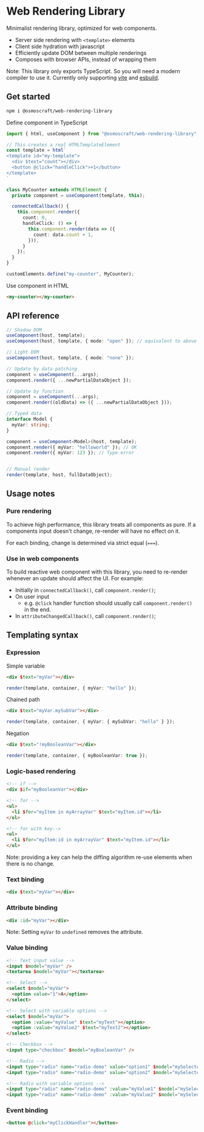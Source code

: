 # Web Rendering Library

Minimalist rendering library, optimized for web components.

- Server side rendering with `<template>` elements
- Client side hydration with javascript
- Efficiently update DOM between multiple renderings
- Composes with browser APIs, instead of wrapping them

Note: This library only exports TypeScript. So you will need a modern compiler to use it. Currently only supporting [vite](https://vitejs.dev/) and [esbuild](https://esbuild.github.io/).

## Get started

```sh
npm i @osmoscraft/web-rendering-library
```

Define component in TypeScript

```TypeScript
import { html, useComponent } from "@osmoscraft/web-rendering-library";

// This creates a real HTMLTemplateElement
const template = html`
<template id="my-template">
  <div $text="count"></div>
  <button @click="handleClick">+1</button>
</template>
`

class MyCounter extends HTMLElement {
  private component = useComponent(template, this);

  connectedCallback() {
    this.component.render({
      count: 0,
      handleClick: () => {
        this.component.render(data => ({
          count: data.count + 1,
        })),
      }
    });
  }
}

customElements.define("my-counter", MyCounter);

```

Use component in HTML

```html
<my-counter></my-counter>
```

## API reference

```TypeScript
// Shadow DOM
useComponent(host, template);
useComponent(host, template, { mode: "open" }); // equivalent to above

// Light DOM
useComponent(host, template, { mode: "none" });

// Update by data patching
component = useComponent(...args);
component.render({ ...newPartialDataObject });

// Update by function
component = useComponent(...args);
component.render((oldData) => ({ ...newPartialDataObject }));

// Typed data
interface Model {
  myVar: string;
}

component = useComponent<Model>(host, template);
component.render({ myVar: "helloworld" }); // OK
component.render({ myVar: 123 }); // Type error


// Manual render
render(template, host, fullDataObject);
```

## Usage notes

### Pure rendering

To achieve high performance, this library treats all components as pure. If a components input doesn't change, re-render will have no effect on it.

For each binding, change is determined via strict equal (`===`).

### Use in web components

To build reactive web component with this library, you need to re-render whenever an update should affect the UI. For example:

- Initially in `connectedCallback()`, call `component.render()`;
- On user input
  - e.g. `@click` handler function should usually call `component.render()` in the end.
- In `attributeChangedCallback()`, call `component.render()`;

## Templating syntax

### Expression

Simple variable

```html
<div $text="myVar"></div>
```

```TypeScript
render(template, container, { myVar: "hello" });
```

Chained path

```html
<div $text="myVar.mySubVar"></div>
```

```TypeScript
render(template, container, { myVar: { mySubVar: "hello" } });
```

Negation

```html
<div $text="!myBooleanVar"></div>
```

```TypeScript
render(template, container, { myBooleanVar: true });
```

### Logic-based rendering

```html
<!-- if -->
<div $if="myBooleanVar"></div>

<!-- for -->
<ul>
  <li $for="myItem in myArrayVar" $text="myItem.id"></li>
</ul>

<!-- for with key-->
<ul>
  <li $for="myItem:id in myArrayVar" $text="myItem.id"></li>
</ul>
```

Note: providing a key can help the diffing algorithm re-use elements when there is no change.

### Text binding

```html
<div $text="myVar"></div>
```

### Attribute binding

```html
<div :id="myVar"></div>
```

Note: Setting `myVar` to `undefined` removes the attribute.

### Value binding

```html
<!-- Text input value -->
<input $model="myVar" />
<textarea $model="myVar"></textarea>

<!-- Select -->
<select $model="myVar">
  <option value="1">A</option>
</select>

<!-- Select with variable options -->
<select $model="myVar">
  <option :value="myValue" $text="myText"></option>
  <option :value="myValue2" $text="myText2"></option>
</select>

<!-- Checkbox -->
<input type="checkbox" $model="myBooleanVar" />

<!-- Radio -->
<input type="radio" name="radio-demo" value="option1" $model="mySelectedValue" />
<input type="radio" name="radio-demo" value="option2" $model="mySelectedValue" />

<!-- Radio with variable options -->
<input type="radio" name="radio-demo" :value="myValue1" $model="mySelectedValue" />
<input type="radio" name="radio-demo" :value="myValue2" $model="mySelectedValue" />
```

### Event binding

```html
<button @click="myClickHandler"></button>
```

